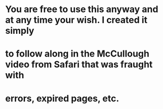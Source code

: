 # You are free to use this anyway and at any time your wish. I created it simply
#  to follow along in the McCullough video from Safari that was fraught with
#  errors, expired pages, etc.
